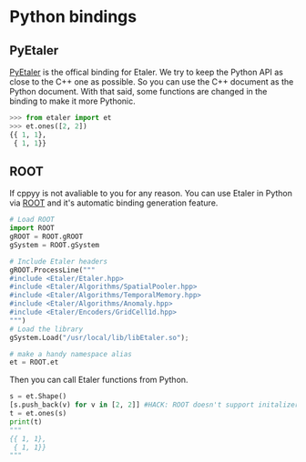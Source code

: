 # Python bindings

## PyEtaler
[PyEtaler](https://github.com/etaler/pyetaler) is the offical binding for Etaler. We try to keep the Python API as close to the C++ one as possible. So you can use the C++ document as the Python document. With that said, some functions are changed in the binding to make it more Pythonic.

```python
>>> from etaler import et
>>> et.ones([2, 2])
{{ 1, 1}, 
 { 1, 1}}
```

## ROOT

If cppyy is not avaliable to you for any reason. You can use Etaler in Python via [ROOT](https://root.cern.ch) and it's automatic binding generation feature.

```Python
# Load ROOT
import ROOT
gROOT = ROOT.gROOT
gSystem = ROOT.gSystem

# Include Etaler headers
gROOT.ProcessLine("""
#include <Etaler/Etaler.hpp>
#include <Etaler/Algorithms/SpatialPooler.hpp>
#include <Etaler/Algorithms/TemporalMemory.hpp>
#include <Etaler/Algorithms/Anomaly.hpp>
#include <Etaler/Encoders/GridCell1d.hpp>
""")
# Load the library
gSystem.Load("/usr/local/lib/libEtaler.so");

# make a handy namespace alias
et = ROOT.et
```

Then you can call Etaler functions from Python.

```Python
s = et.Shape()
[s.push_back(v) for v in [2, 2]] #HACK: ROOT doesn't support initalizer lists.
t = et.ones(s)
print(t)
"""
{{ 1, 1}, 
 { 1, 1}}
"""
```